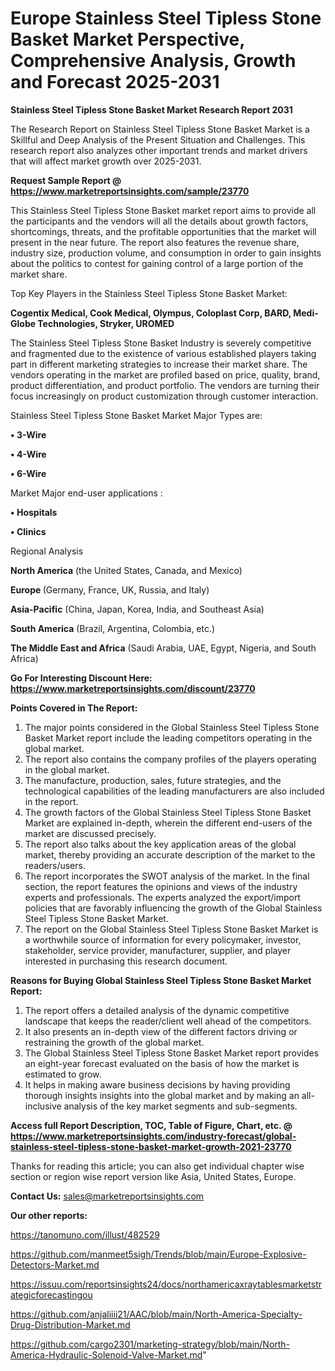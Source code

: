 # Europe Stainless Steel Tipless Stone Basket Market Perspective, Comprehensive Analysis, Growth and Forecast 2025-2031

<strong>Stainless Steel Tipless Stone Basket Market Research Report 2031</strong>

The Research Report on Stainless Steel Tipless Stone Basket Market is a Skillful and Deep Analysis of the Present Situation and Challenges. This research report also analyzes other important trends and market drivers that will affect market growth over 2025-2031.

<strong>Request Sample Report @ <a href=https://www.marketreportsinsights.com/sample/23770>https://www.marketreportsinsights.com/sample/23770</a></strong>

This Stainless Steel Tipless Stone Basket market report aims to provide all the participants and the vendors will all the details about growth factors, shortcomings, threats, and the profitable opportunities that the market will present in the near future. The report also features the revenue share, industry size, production volume, and consumption in order to gain insights about the politics to contest for gaining control of a large portion of the market share.

Top Key Players in the Stainless Steel Tipless Stone Basket Market:

<strong>Cogentix Medical, Cook Medical, Olympus, Coloplast Corp, BARD, Medi-Globe Technologies, Stryker, UROMED</strong>

The Stainless Steel Tipless Stone Basket Industry is severely competitive and fragmented due to the existence of various established players taking part in different marketing strategies to increase their market share. The vendors operating in the market are profiled based on price, quality, brand, product differentiation, and product portfolio. The vendors are turning their focus increasingly on product customization through customer interaction.

Stainless Steel Tipless Stone Basket Market Major Types are:

<strong>• 3-Wire

• 4-Wire

• 6-Wire</strong>

Market Major end-user applications :

<strong>• Hospitals

• Clinics</strong>

Regional Analysis

</u><strong><b>North America</b></strong> (the United States, Canada, and Mexico)

<strong><b>Europe </b></strong>(Germany, France, UK, Russia, and Italy)

<strong><b>Asia-Pacific</b></strong> (China, Japan, Korea, India, and Southeast Asia)

<strong><b>South America</b></strong> (Brazil, Argentina, Colombia, etc.)

<strong><b>The Middle East and Africa</b></strong> (Saudi Arabia, UAE, Egypt, Nigeria, and South Africa)

<strong>Go For Interesting Discount Here: <a href=https://www.marketreportsinsights.com/discount/23770>https://www.marketreportsinsights.com/discount/23770</a></strong>

<strong>Points Covered in The Report:</strong>
<ol>
  <li>The major points considered in the Global Stainless Steel Tipless Stone Basket Market report include the leading competitors operating in the global market.</li>
  <li>The report also contains the company profiles of the players operating in the global market.</li>
  <li>The manufacture, production, sales, future strategies, and the technological capabilities of the leading manufacturers are also included in the report.</li>
  <li>The growth factors of the Global Stainless Steel Tipless Stone Basket Market are explained in-depth, wherein the different end-users of the market are discussed precisely.</li>
  <li>The report also talks about the key application areas of the global market, thereby providing an accurate description of the market to the readers/users.</li>
  <li>The report incorporates the SWOT analysis of the market. In the final section, the report features the opinions and views of the industry experts and professionals. The experts analyzed the export/import policies that are favorably influencing the growth of the Global Stainless Steel Tipless Stone Basket Market.</li>
  <li>The report on the Global Stainless Steel Tipless Stone Basket Market is a worthwhile source of information for every policymaker, investor, stakeholder, service provider, manufacturer, supplier, and player interested in purchasing this research document.</li>
</ol>
<strong>Reasons for Buying Global Stainless Steel Tipless Stone Basket Market Report:</strong>

<ol>
  <li>The report offers a detailed analysis of the dynamic competitive landscape that keeps the reader/client well ahead of the competitors.</li>
  <li>It also presents an in-depth view of the different factors driving or restraining the growth of the global market.</li>
  <li>The Global Stainless Steel Tipless Stone Basket Market report provides an eight-year forecast evaluated on the basis of how the market is estimated to grow.</li>
  <li>It helps in making aware business decisions by having providing thorough insights insights into the global market and by making an all-inclusive analysis of the key market segments and sub-segments.</li>
</ol>
<strong>Access full Report Description, TOC, Table of Figure, Chart, etc. @ <a href=https://www.marketreportsinsights.com/industry-forecast/global-stainless-steel-tipless-stone-basket-market-growth-2021-23770>https://www.marketreportsinsights.com/industry-forecast/global-stainless-steel-tipless-stone-basket-market-growth-2021-23770</a></strong>


Thanks for reading this article; you can also get individual chapter wise section or region wise report version like Asia, United States, Europe.

<strong>Contact Us:</strong>
sales@marketreportsinsights.com

<strong>Our other reports:</strong>

<a href=https://tanomuno.com/illust/482529>https://tanomuno.com/illust/482529</a>

<a href=https://github.com/manmeet5sigh/Trends/blob/main/Europe-Explosive-Detectors-Market.md>https://github.com/manmeet5sigh/Trends/blob/main/Europe-Explosive-Detectors-Market.md</a>

<a href=https://issuu.com/reportsinsights24/docs/northamericaxraytablesmarketstrategicforecastingou>https://issuu.com/reportsinsights24/docs/northamericaxraytablesmarketstrategicforecastingou</a>

<a href=https://github.com/anjaliiii21/AAC/blob/main/North-America-Specialty-Drug-Distribution-Market.md>https://github.com/anjaliiii21/AAC/blob/main/North-America-Specialty-Drug-Distribution-Market.md</a>

<a href=https://github.com/cargo2301/marketing-strategy/blob/main/North-America-Hydraulic-Solenoid-Valve-Market.md>https://github.com/cargo2301/marketing-strategy/blob/main/North-America-Hydraulic-Solenoid-Valve-Market.md</a>"
